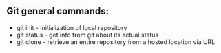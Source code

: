 ## Git general commands:

- git init - initialization of local repository
- git status - get info from git about its actual status
- git clone - retrieve an entire repository from a hosted location via URL